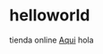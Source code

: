 # helloworld
tienda online
<a href="https://github.com/RecalledMars715-JOan/helloworld/blob/a44ecb7/Bienvenido/Bienvenida.html">Aqui<a>
  hola
